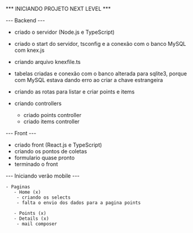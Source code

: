 *** INICIANDO PROJETO NEXT LEVEL ***

--- Backend ---

 - criado o servidor (Node.js e TypeScript)
 - criado o start do servidor, tsconfig e a conexão com o banco MySQL com knex.js
 - criando arquivo knexfile.ts

 - tabelas criadas e conexão com o banco alterada para sqlite3, porque com MySQL estava dando erro ao criar a chave estrangeira

 - criando as rotas para listar e criar points e items

 - criando controllers

    - criado points controller
    - criado items controller


--- Front ---

 - criado front (React.js e TypeScript)
 - criando os pontos de coletas
  - formulario quase pronto
 - terminado o front


 --- Iniciando verão mobile ---

    - Paginas 
       - Home (x)
        - criando os selects
        - falta o envio dos dados para a pagina points

       - Points (x)
       - Details (x)
        - mail composer
    